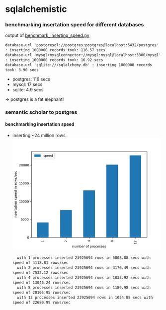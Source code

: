 # sqlalchemistic

### benchmarking insertation speed for different databases

output of [benchmark_inserting_speed.py](benchmark_inserting_speed.py)

    database-url 'postgresql://postgres:postgres@localhost:5432/postgres' : inserting 1000000 records took: 116.57 secs
    database-url 'mysql+mysqlconnector://mysql:mysql@localhost:3306/mysql' : inserting 1000000 records took: 16.92 secs
    database-url 'sqlite:///sqlalchemy.db' : inserting 1000000 records took: 3.90 secs

* postgres: 116 secs
* mysql: 17 secs
* sqlite: 4.9 secs

-> postgres is a fat elephant!

### semantic scholar to postgres
#### benchmarking insertation speed 
* inserting ~24 million rows
![speed](images/benchmarking_insertation_speed.png)


        with 1 processes inserted 23925694 rows in 5808.88 secs with speed of 4118.81 rows/sec
        with 2 processes inserted 23925694 rows in 3176.49 secs with speed of 7532.12 rows/sec
        with 4 processes inserted 23925694 rows in 1833.92 secs with speed of 13046.24 rows/sec
        with 8 processes inserted 23925694 rows in 1189.98 secs with speed of 20105.95 rows/sec
        with 12 processes inserted 23925694 rows in 1054.88 secs with speed of 22680.99 rows/sec